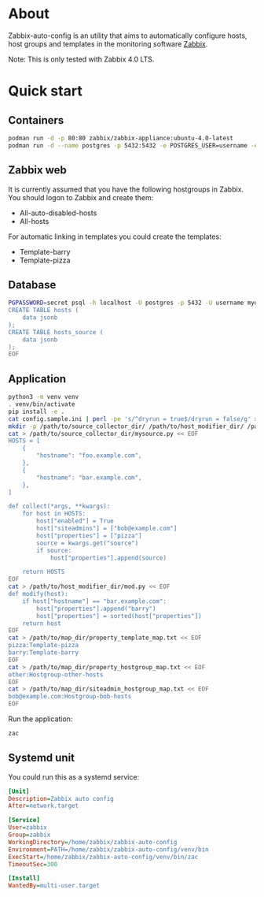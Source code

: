 # About

Zabbix-auto-config is an utility that aims to automatically configure hosts, host groups and templates in the monitoring software [Zabbix](https://www.zabbix.com/).

Note: This is only tested with Zabbix 4.0 LTS.

# Quick start

## Containers

```bash
podman run -d -p 80:80 zabbix/zabbix-appliance:ubuntu-4.0-latest
podman run -d --name postgres -p 5432:5432 -e POSTGRES_USER=username -e POSTGRES_DB=mydatabase -e POSTGRES_PASSWORD=secret library/postgres:latest
```

## Zabbix web

It is currently assumed that you have the following hostgroups in Zabbix. You should logon to Zabbix and create them:

* All-auto-disabled-hosts
* All-hosts

For automatic linking in templates you could create the templates:

* Template-barry
* Template-pizza

## Database

```bash
PGPASSWORD=secret psql -h localhost -U postgres -p 5432 -U username mydatabase << EOF
CREATE TABLE hosts (
    data jsonb
);
CREATE TABLE hosts_source (
    data jsonb
);
EOF
```

## Application

```bash
python3 -m venv venv
. venv/bin/activate
pip install -e .
cat config.sample.ini | perl -pe 's/^dryrun = true$/dryrun = false/g' > config.ini
mkdir -p /path/to/source_collector_dir/ /path/to/host_modifier_dir/ /path/to/map_dir/
cat > /path/to/source_collector_dir/mysource.py << EOF
HOSTS = [
    {
        "hostname": "foo.example.com",
    },
    {
        "hostname": "bar.example.com",
    },
]

def collect(*args, **kwargs):
    for host in HOSTS:
        host["enabled"] = True
        host["siteadmins"] = ["bob@example.com"]
        host["properties"] = ["pizza"]
        source = kwargs.get("source")
        if source:
            host["properties"].append(source)

    return HOSTS
EOF
cat > /path/to/host_modifier_dir/mod.py << EOF
def modify(host):
    if host["hostname"] == "bar.example.com":
        host["properties"].append("barry")
        host["properties"] = sorted(host["properties"])
    return host
EOF
cat > /path/to/map_dir/property_template_map.txt << EOF
pizza:Template-pizza
barry:Template-barry
EOF
cat > /path/to/map_dir/property_hostgroup_map.txt << EOF
other:Hostgroup-other-hosts
EOF
cat > /path/to/map_dir/siteadmin_hostgroup_map.txt << EOF
bob@example.com:Hostgroup-bob-hosts
EOF
```

Run the application:

```bash
zac
```

## Systemd unit

You could run this as a systemd service:

```ini
[Unit]
Description=Zabbix auto config
After=network.target

[Service]
User=zabbix
Group=zabbix
WorkingDirectory=/home/zabbix/zabbix-auto-config
Environment=PATH=/home/zabbix/zabbix-auto-config/venv/bin
ExecStart=/home/zabbix/zabbix-auto-config/venv/bin/zac
TimeoutSec=300

[Install]
WantedBy=multi-user.target
```
